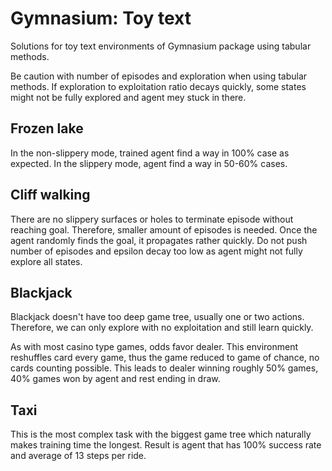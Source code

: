 # Gymnasium: Toy text
Solutions for toy text environments of Gymnasium package using tabular methods.

Be caution with number of episodes and exploration when using tabular methods. If exploration to exploitation ratio decays quickly, some states might not be fully explored and agent mey stuck in there.

## Frozen lake
In the non-slippery mode, trained agent find a way in 100% case as expected. In the slippery mode, agent find a way in 50-60% cases.

## Cliff walking
There are no slippery surfaces or holes to terminate episode without reaching goal. Therefore, smaller amount of episodes is needed. Once the agent randomly finds the goal, it propagates rather quickly. Do not push number of episodes and epsilon decay too low as agent might not fully explore all states.

## Blackjack
Blackjack doesn't have too deep game tree, usually one or two actions. Therefore, we can only explore with no exploitation and still learn quickly.

As with most casino type games, odds favor dealer. This environment reshuffles card every game, thus the game reduced to game of chance, no cards counting possible. This leads to dealer winning roughly 50% games, 40% games won by agent and rest ending in draw.

## Taxi
This is the most complex task with the biggest game tree which naturally makes training time the longest. Result is agent that has 100% success rate and average of 13 steps per ride.